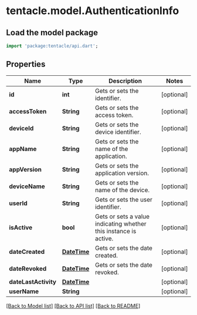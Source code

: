 # tentacle.model.AuthenticationInfo

## Load the model package
```dart
import 'package:tentacle/api.dart';
```

## Properties
Name | Type | Description | Notes
------------ | ------------- | ------------- | -------------
**id** | **int** | Gets or sets the identifier. | [optional] 
**accessToken** | **String** | Gets or sets the access token. | [optional] 
**deviceId** | **String** | Gets or sets the device identifier. | [optional] 
**appName** | **String** | Gets or sets the name of the application. | [optional] 
**appVersion** | **String** | Gets or sets the application version. | [optional] 
**deviceName** | **String** | Gets or sets the name of the device. | [optional] 
**userId** | **String** | Gets or sets the user identifier. | [optional] 
**isActive** | **bool** | Gets or sets a value indicating whether this instance is active. | [optional] 
**dateCreated** | [**DateTime**](DateTime.md) | Gets or sets the date created. | [optional] 
**dateRevoked** | [**DateTime**](DateTime.md) | Gets or sets the date revoked. | [optional] 
**dateLastActivity** | [**DateTime**](DateTime.md) |  | [optional] 
**userName** | **String** |  | [optional] 

[[Back to Model list]](../README.md#documentation-for-models) [[Back to API list]](../README.md#documentation-for-api-endpoints) [[Back to README]](../README.md)


